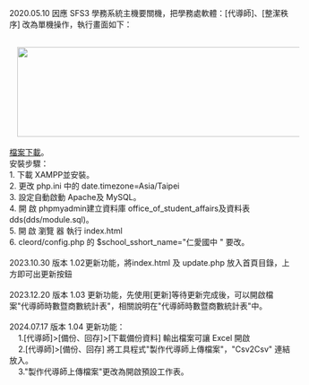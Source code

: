2020.05.10 因應 SFS3 學務系統主機要關機，把學務處軟體：[代導師]、[整潔秩序] 改為單機操作，執行畫面如下：<br />
<br />
<div class="separator" style="clear: both; text-align: center;">
<a href="https://blogger.googleusercontent.com/img/b/R29vZ2xl/AVvXsEjariaOASAX1DwsDUqWo6NgoIQz8KCYTP8cY6YeP4O6tRncs8sVz06lmiBMuEGRUmkfSfT_WB0MZrW4UV5_7p3EHEmM9FYHfLBMHgvOZffxy8xzsd-nrHOv9paYmRDf-HyF4lA_oQpMLPxq/s1600/%25E6%2593%25B7%25E5%258F%2596.JPG" style="margin-left: 1em; margin-right: 1em;"><img border="0" height="160" src="https://blogger.googleusercontent.com/img/b/R29vZ2xl/AVvXsEjariaOASAX1DwsDUqWo6NgoIQz8KCYTP8cY6YeP4O6tRncs8sVz06lmiBMuEGRUmkfSfT_WB0MZrW4UV5_7p3EHEmM9FYHfLBMHgvOZffxy8xzsd-nrHOv9paYmRDf-HyF4lA_oQpMLPxq/s640/%25E6%2593%25B7%25E5%258F%2596.JPG" width="640" /></a></div>
<br />
<!--more--><a href="https://github.com/CetaceaWang/OfficeOfStudentAffairs/archive/refs/heads/main.zip" target="_blank">檔案下載</a>。<br />
安裝步驟：<br />
1. 下載 XAMPP並安裝。<br />
2. 更改 php.ini 中的 date.timezone=Asia/Taipei<br />
3. 設定自動啟動 Apache及 MySQL。<br />
4. 開 啟 phpmyadmin建立資料庫 office_of_student_affairs及資料表 dds(dds/module.sql)。<br />
5. 開 啟 瀏覽 器 執行 index.html<br />
6. cleord/config.php 的 $school_sshort_name="仁愛國中 " 要改。<div><br /></div><div>2023.10.30 版本 1.02更新功能，將index.html 及 update.php 放入首頁目錄，上方即可出更新按鈕</div><div><br /></div><div>2023.12.20 版本 1.03 更新功能，先使用[更新]等待更新完成後，可以開啟檔案"代導師時數暨商數統計表"，相關說明在"代導師時數暨商數統計表"中。</div><div><br /></div><div>2024.07.17&nbsp;版本 1.04 更新功能：</div><div><span>&nbsp; &nbsp; 1.[代導師]&gt;[備份、回存]&gt;[下載備份資料] 輸出檔案可讓 Excel 開啟</span><br /></div><div><span><span>&nbsp; &nbsp; 2.</span></span>[代導師]&gt;[備份、回存] 將工具程式"製作代導師上傳檔案"，"Csv2Csv" 連結放入。</div><div><span>&nbsp; &nbsp; 3."</span>製作代導師上傳檔案"更改為開啟預設工作表。</div>
